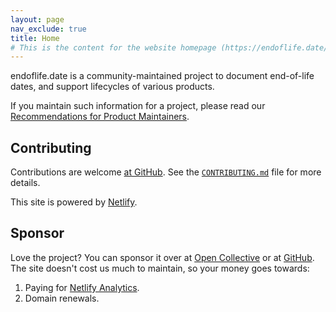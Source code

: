 ```yaml
---
layout: page
nav_exclude: true
title: Home
# This is the content for the website homepage (https://endoflife.date/)
---
```


endoflife.date is a community-maintained project to document end-of-life dates, and support lifecycles of various products.

If you maintain such information for a project, please read our [Recommendations for Product Maintainers](/recommendations).

## Contributing

Contributions are welcome [at GitHub](https://github.com/endoflife-date/endoflife.date). See the [`CONTRIBUTING.md`](https://github.com/endoflife-date/endoflife.date/blob/master/CONTRIBUTING.md) file for more details.

This site is powered by [Netlify](https://www.netlify.com).

## Sponsor

Love the project? You can sponsor it over at [Open Collective](https://opencollective.com/endoflife-date) or at [GitHub](https://github.com/sponsors/endoflife-date).
The site doesn't cost us much to maintain, so your money goes towards:
1.  Paying for [Netlify Analytics](https://github.com/endoflife-date/endoflife.date/discussions/382).
2.  Domain renewals.
